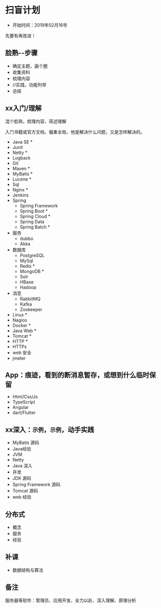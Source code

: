 #   扫盲计划

-   开始时间：2019年02月16号

先要有再改进！

##  脸熟--步骤
-   确定主题，画个圈
-   收集资料
-   梳理内容
-   //实践，功能列举
-   总结

##  xx入门/理解

混个脸熟，梳理内容，简述理解

入门书籍或官方文档，偏重全局，他是解决什么问题，又是怎样解决的。

-   Java SE *
-   Junit
-   Netty *
-   Logback
-   Git
-   Maven *
-   MyBatis *
-   Lucene *
-   Sql
-   Nginx *
-   Jenkins
-   Spring
    -   Spring Framework
    -   Spring Boot *
    -   Spring Cloud *
    -   Spring Data
    -   Spring Batch *
-   服务
    -   dubbo
    -   Akka
-   数据库
    -   PostgreSQL
    -   MySql
    -   Redis *
    -   MongoDB *
    -   Solr
    -   HBase
    -   Hadoop
-   消息
    -   RabbitMQ
    -   Kafka
    -   Zookeeper
-   Linux *
-   Nagios
-   Docker *
-   Java Web *
-   Tomcat *
-   HTTP *
-   HTTPs
-   web 安全
-   jmeter


##  App：痕迹，看到的断消息暂存，或想到什么临时保留
-   Html/Css/Js
-   TypeScript
-   Angular
-   dart/Flutter


##  xx深入：`示例`，`示例`，动手实践
-   MyBatis 源码
-   Java经验
-   JVM
-   Netty
-   Java 深入
-   并发
-   JDK 源码
-   Spring Framework 源码
-   Tomcat 源码
-   web 经验


##  分布式
-   概念
-   服务
-   经验


##  补课
-   数据结构与算法


##  备注

服务器等软件：管理员、应用开发、全力以赴、深入理解、原理分析
